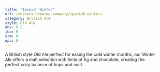 ```yaml
---
title: "Ipswich Winter"
url: /mercury-brewing-company/ipswich-winter/
category: British Ale
style: Old Ale
abv: 6.2
ibu: 0
srm: 0
upc: 0
---
```

A British style Old Ale perfect for easing the cold winter months, our Winter Ale offers a malt selection with hints of fig and chocolate, creating the perfect cozy balance of hops and malt.
